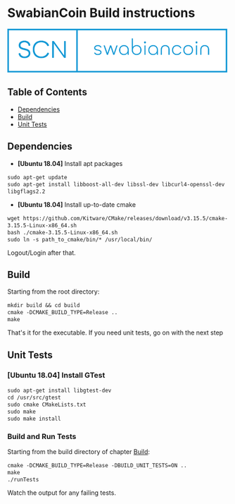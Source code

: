 
# SwabianCoin Build instructions

![Logo](swabiancoin_logo.png "SwabianCoin")

## Table of Contents

 - [Dependencies](#dependencies)
 - [Build](#build)
 - [Unit Tests](#unit-tests)

## Dependencies

 - **\[Ubuntu 18.04\]** Install apt packages
```
sudo apt-get update
sudo apt-get install libboost-all-dev libssl-dev libcurl4-openssl-dev libgflags2.2
```

 - **\[Ubuntu 18.04\]** Install up-to-date cmake 
```
wget https://github.com/Kitware/CMake/releases/download/v3.15.5/cmake-3.15.5-Linux-x86_64.sh
bash ./cmake-3.15.5-Linux-x86_64.sh
sudo ln -s path_to_cmake/bin/* /usr/local/bin/
```

Logout/Login after that.

## Build

Starting from the root directory:

```
mkdir build && cd build
cmake -DCMAKE_BUILD_TYPE=Release ..
make
```

That's it for the executable. If you need unit tests, go on with the next step

## Unit Tests

### **\[Ubuntu 18.04\]** Install GTest

```
sudo apt-get install libgtest-dev
cd /usr/src/gtest
sudo cmake CMakeLists.txt
sudo make
sudo make install
```

### Build and Run Tests

Starting from the build directory of chapter [Build](#build):
```
cmake -DCMAKE_BUILD_TYPE=Release -DBUILD_UNIT_TESTS=ON ..
make
./runTests
```
Watch the output for any failing tests.
